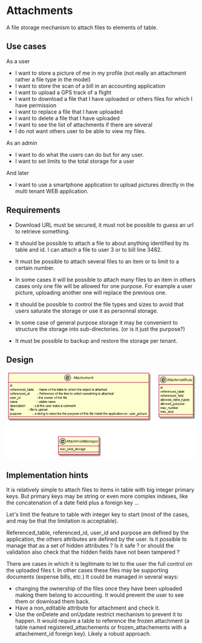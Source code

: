 # Attachments

A file storage mechanism to attach files to elements of table.

## Use cases

As a user
* I want to store a picture of me in my profile (not really an attachment rather a file type in the model)
* I want to store the scan of a bill in an accounting application
* I want to upload a GPS track of a flight
* I want to download a file that I have uploaded or others files for which I have permission
* I want to replace a file that I have uploaded
* I want to delete a file that I have uploaded
* I want to see the list of attachments if there are several
* I do not want others user to be able to view my files.

As an admin
* I want to do what the users can do but for any user.
* I want to set limits to the total storage for a user

And later

* I want to use a smartphone application to upload pictures directly in the multi tenant WEB application.

## Requirements

* Download URL must be secured, it must not be possible to guess an url to retrieve something.

* It should be possible to attach a file to about anything identified by its table and id. I can attach a file to user 3 or to bill line 3482.

* It must be possible to attach several files to an item or to limit to a certain number.

* In some cases it will be possible to attach many files to an item in others cases only one file will be allowed for one purpose. For example a user picture, uploading another one will replace the previous one.

* It should be possible to control the file types and sizes to avoid that users saturate the storage or use it as personnal storage.

* In some case of general purpose storage it may be convenient to structure the storage into sub-directories. (or is it just the purpose?)

* It must be possible to backup and restore the storage per tenant.



## Design

![Attachment Classes](images/AttachmentsErd.png) 

## Implementation hints

It is relatively simple to attach files to items in table with big integer primary keys. But primary keys may be string or even more complex indexes, like the concatenation of a date field plus a foreign key ...

Let's limit the feature to table with integer key to start (most of the cases, and may be that the limitation is acceptable).

Referenced_table, referenced_id, user_id and purpose are defined by the application, the others attributes are defined by the user. 
Is it possible to manage that as a set of hidden attributes ? Is it safe ? or should the validation also check that the hidden fields have not been tampered ?

There are cases in which it is legitimate to let to the user the full control on the uploaded files t. In other cases these files may be supporting documents (expense bills, etc.) 
It could be managed in several ways:
* changing the ownership of the files once they have been uploaded making them belong to accounting. It would prevent the user to see them or download them back.
* Have a non_editable attribute for attachment and check it.
* Use the onDelete and onUpdate restrict mechanism to prevent it to happen. It would require a table to reference the frozen attachment (a table named registered_attachements or frozen_attachements with a attachement_id foreign key). Likely a robust approach.

